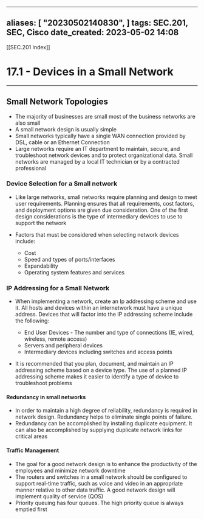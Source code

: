 
---
aliases: [ "20230502140830",  ]
tags: SEC.201, SEC, Cisco
date_created: 2023-05-02 14:08
---
[[SEC.201 Index]]
# 17.1 - Devices in a Small Network
---
## Small Network Topologies
- The majority of businesses are small most of the business networks are also small
- A small network design is usually simple
- Small networks typically have a single WAN connection provided by DSL, cable or an Ethernet Connection
- Large networks require an IT department to maintain, secure, and troubleshoot network devices and to protect organizational data. Small networks are managed by a local IT technician or by a contracted professional

### Device Selection for a Small network
- Like large networks, small networks require planning and design to meet user requirements. Planning ensures that all requirements, cost factors, and deployment options are given due consideration. One of the first design considerations is the type of intermediary devices to use to support the network

- Factors that must be considered when selecting network devices include:
	- Cost
	- Speed and types of ports/interfaces
	- Expandability
	- Operating system features and services

### IP Addressing for a Small Network
- When implementing a network, create an Ip addressing scheme and use it. All hosts and devices within an internetwork must have a unique address. Devices that will factor into the IP addressing scheme include the following:
	- End User Devices - The number and type of connections (IE, wired, wireless, remote access)
	- Servers and peripheral devices 
	- Intermediary devices including switches and access points

- It is recommended that you plan, document, and maintain an IP addressing scheme based on a device type. The use of a planned IP addressing scheme makes it easier to identify a type of device to troubleshoot problems

#### Redundancy in small networks
- In order to maintain a high degree of reliability, redundancy is required in network design. Redundancy helps to eliminate single points of failure.
- Redundancy can be accomplished by installing duplicate equipment. It can also be accomplished by supplying duplicate network links for critical areas

#### Traffic Management
- The goal for a good network design is to enhance the productivity of the employees and minimize network downtime
- The routers and switches in a small network should be configured to support real-time traffic, such as voice and video in an appropriate manner relative to other data traffic. A good network design will implement quality of service (QOS)
- Priority queuing has four queues. The high priority queue is always emptied first